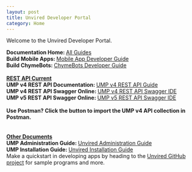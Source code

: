 ```yaml
---
layout: post
title: Unvired Developer Portal
category: Home
---
```


Welcome to the Unvired Developer Portal.

<div class="message">
<strong>Documentation Home: </strong><a href="https://unvired.atlassian.net/wiki/" target="_blank">All Guides</a>
<br>
<strong>Build Mobile Apps:  </strong><a href="https://unvired.atlassian.net/wiki/spaces/UNVIRED/overview" target="_blank">Mobile App Developer Guide</a>
<br>
<strong>Build ChymeBots:  </strong><a href="https://unvired.atlassian.net/wiki/spaces/CHYME/pages/37781549/Chyme+Development+Guide" target="_blank">ChymeBots Developer Guide</a>
<br><br>
<strong><u>REST API Current</u></strong>
<br>
<strong>UMP v4 REST API Documentation: </strong><a href="https://unvired.atlassian.net/wiki/spaces/UNVIRED/pages/159384111/UMP+REST+API+Guide" target="_blank">UMP v4 REST API Guide</a>
<br>
<strong>UMP v4 REST API Swagger Online: </strong><a href="https://app.swaggerhub.com/apis-docs/unvired/UMP-4-Rest-API/" target="_blank">UMP v4 REST API Swagger IDE</a>
<br>
<strong>UMP v5 REST API Swagger Online: </strong><a href="https://app.swaggerhub.com/apis-docs/unvired/UMP-5-Rest-API/" target="_blank">UMP v5 REST API Swagger IDE</a>
<br>
<br>
<strong>Use Postman? Click the button to import the UMP v4 API collection in Postman.</strong>
<div class="postman-run-button"
data-postman-action="collection/import"
data-postman-var-1="a6a2672ed2f3614a7f46"></div>
<script type="text/javascript">
  (function (p,o,s,t,m,a,n) {
    !p[s] && (p[s] = function () { (p[t] || (p[t] = [])).push(arguments); });
    !o.getElementById(s+t) && o.getElementsByTagName("head")[0].appendChild((
      (n = o.createElement("script")),
      (n.id = s+t), (n.async = 1), (n.src = m), n
    ));
  }(window, document, "_pm", "PostmanRunObject", "https://run.pstmn.io/button.js"));
</script>
<br>
<br>
</div>

<div class="message">
<strong><u>Other Documents</u></strong>
<br>
<strong>UMP Administration Guide: </strong><a href="https://unvired.atlassian.net/wiki/display/UMP4" target="_blank">Unvired Administration Guide</a>
<br>
<strong>UMP Installation Guide: </strong><a href="https://unvired.atlassian.net/wiki/display/IGU4" target="_blank">Unvired Installation Guide</a>
</div>

<div class="message">
Make a quickstart in developing apps by heading to the <a href="https://github.com/unvired">Unvired GitHub project</a> for sample programs and more.
</div>